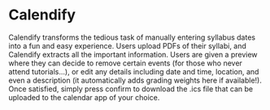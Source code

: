 # Calendify
Calendify transforms the tedious task of manually entering syllabus dates into a fun and easy experience. Users upload PDFs of their syllabi, and Calendify extracts all the important information. Users are given a preview where they can decide to remove certain events (for those who never attend tutorials...), or edit any details including date and time, location, and even a description (it automatically adds grading weights here if available!). Once satisfied, simply press confirm to download the .ics file that can be uploaded to the calendar app of your choice.

